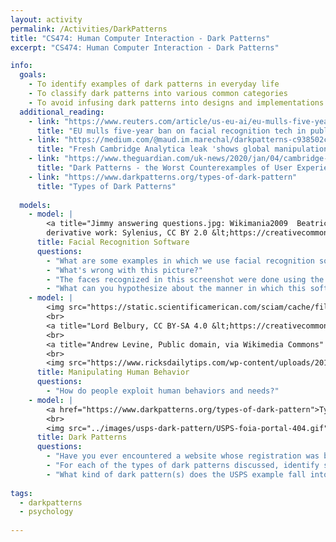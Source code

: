 ```yaml
---
layout: activity
permalink: /Activities/DarkPatterns
title: "CS474: Human Computer Interaction - Dark Patterns"
excerpt: "CS474: Human Computer Interaction - Dark Patterns"

info: 
  goals: 
    - To identify examples of dark patterns in everyday life
    - To classify dark patterns into various common categories
    - To avoid infusing dark patterns into designs and implementations
  additional_reading:
    - link: "https://www.reuters.com/article/us-eu-ai/eu-mulls-five-year-ban-on-facial-recognition-tech-in-public-areas-idUSKBN1ZF2QL"
      title: "EU mulls five-year ban on facial recognition tech in public areas"      
    - link: "https://medium.com/@maud.im.marechal/darkpatterns-c938502cee49"
      title: "Fresh Cambridge Analytica leak 'shows global manipulation is out of control'"      
    - link: "https://www.theguardian.com/uk-news/2020/jan/04/cambridge-analytica-data-leak-global-election-manipulation"
      title: "Dark Patterns - the Worst Counterexamples of User Experience Design"
    - link: "https://www.darkpatterns.org/types-of-dark-pattern"
      title: "Types of Dark Patterns"
      
  models:
    - model: |
        <a title="Jimmy answering questions.jpg: Wikimania2009  Beatrice Murch
        derivative work: Sylenius, CC BY 2.0 &lt;https://creativecommons.org/licenses/by/2.0&gt;, via Wikimedia Commons" href="https://commons.wikimedia.org/wiki/File:Face_detection.jpg"><img width="512" alt="Face detection" src="https://upload.wikimedia.org/wikipedia/commons/e/ef/Face_detection.jpg"></a>
      title: Facial Recognition Software
      questions:
        - "What are some examples in which we use facial recognition software today?"
        - "What's wrong with this picture?"
        - "The faces recognized in this screenshot were done using the <code>opencv</code> library.  Given what you know about eye tracking applications, how do you think faces are recognized by software?"
        - "What can you hypothesize about the manner in which this software was trained to recognize faces?"
    - model: |
        <img src="https://static.scientificamerican.com/sciam/cache/file/01E7FF34-0BE9-4D4E-8A9AD915B3A8E146_source.png?w=590&h=800&EBA6CE72-3658-49DF-89E1B976C04931A4" alt="A Snopes.com screenshot on a Scientific American article discussing a fake news post claiming that the Pope endorsed a US presidential candidate.">
        <br>
        <a title="Lord Belbury, CC BY-SA 4.0 &lt;https://creativecommons.org/licenses/by-sa/4.0&gt;, via Wikimedia Commons" href="https://commons.wikimedia.org/wiki/File:Clickjacking.png"><img width="512" alt="Clickjacking" src="https://upload.wikimedia.org/wikipedia/commons/thumb/0/0f/Clickjacking.png/512px-Clickjacking.png"></a>
        <br>
        <a title="Andrew Levine, Public domain, via Wikimedia Commons" href="https://commons.wikimedia.org/wiki/File:PhishingTrustedBank.png"><img width="512" alt="PhishingTrustedBank" src="https://upload.wikimedia.org/wikipedia/commons/d/d0/PhishingTrustedBank.png"></a>
        <br>
        <img src="https://www.ricksdailytips.com/wp-content/uploads/2019/08/fraudulent-unsubscribe-email.jpg" alt="A fake unsubscribe email link as shown on Ricks Daily Tips">
      title: Manipulating Human Behavior
      questions:
        - "How do people exploit human behaviors and needs?"
    - model: |
        <a href="https://www.darkpatterns.org/types-of-dark-pattern">Types of Dark Patterns</a>
        <br>
        <img src="../images/usps-dark-pattern/USPS-foia-portal-404.gif" alt="Screencast of the USPS FOIA portal with links to required documents that lead to 404 not found pages">
      title: Dark Patterns
      questions:
        - "Have you ever encountered a website whose registration was broken into multiple steps, in which the first step asks only for non-personal information, but the last step requires contact or payment information?  Which dark pattern does this fall into?"
        - "For each of the types of dark patterns discussed, identify some real examples that exemplify each from your own personal experience."
        - "What kind of dark pattern(s) does the USPS example fall into?  What incentive might the USPS have in requiring forms that cannot be accessed?"
        
tags:
  - darkpatterns
  - psychology
  
---
```

